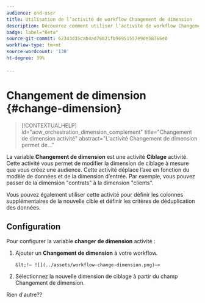 ```yaml
---
audience: end-user
title: Utilisation de l’activité de workflow Changement de dimension
description: Découvrez comment utiliser l’activité de workflow Changement de dimension
badge: label="Beta"
source-git-commit: 62343d35cab4ad78821fb96951557e9de58766e0
workflow-type: tm+mt
source-wordcount: '130'
ht-degree: 39%

---
```



# Changement de dimension {#change-dimension}

>[!CONTEXTUALHELP]
>id="acw_orchestration_dimension_complement"
>title="Changement de dimension activité"
>abstract="L&#39;activité Changement de dimension permet de..."

La variable **Changement de dimension** est une activité **Ciblage** activité. Cette activité vous permet de modifier la dimension de ciblage à mesure que vous créez une audience. Cette activité déplace l’axe en fonction du modèle de données et de la dimension d’entrée. Par exemple, vous pouvez passer de la dimension &quot;contrats&quot; à la dimension &quot;clients&quot;.

Vous pouvez également utiliser cette activité pour définir les colonnes supplémentaires de la nouvelle cible et définir les critères de déduplication des données.

## Configuration

Pour configurer la variable **changer de dimension** activité :

1. Ajouter un **Changement de dimension** à votre workflow.

       &lt;!— ![](../assets/workflow-change-dimension.png)—>
   
1. Sélectionnez la nouvelle dimension de ciblage à partir du champ Changement de dimension.

Rien d&#39;autre??